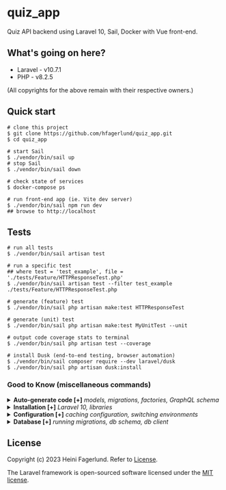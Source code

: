 # quiz_app
Quiz API backend using Laravel 10, Sail, Docker with Vue front-end.

## What's going on here?
* Laravel - v10.7.1
* PHP     - v8.2.5

(All copyrights for the above remain with their respective owners.)

## Quick start
```console
# clone this project
$ git clone https://github.com/hfagerlund/quiz_app.git
$ cd quiz_app

# start Sail
$ ./vendor/bin/sail up
# stop Sail
$ ./vendor/bin/sail down

# check state of services
$ docker-compose ps

# run front-end app (ie. Vite dev server)
$ ./vendor/bin/sail npm run dev
## browse to http://localhost
```

## Tests
```console
# run all tests
$ ./vendor/bin/sail artisan test

# run a specific test
## where test = 'test_example', file = './tests/Feature/HTTPResponseTest.php'
$ ./vendor/bin/sail artisan test --filter test_example ./tests/Feature/HTTPResponseTest.php

# generate (feature) test
$ ./vendor/bin/sail php artisan make:test HTTPResponseTest

# generate (unit) test
$ ./vendor/bin/sail php artisan make:test MyUnitTest --unit

# output code coverage stats to terminal
$ ./vendor/bin/sail php artisan test --coverage

# install Dusk (end-to-end testing, browser automation)
$ ./vendor/bin/sail composer require --dev laravel/dusk
$ ./vendor/bin/sail php artisan dusk:install
```

### Good to Know (miscellaneous commands)
<!-- .................... -->
<details>
  <summary><strong>Auto-generate code [+]</strong> <em>models, migrations, factories, GraphQL schema</em></summary>

<br />

```console
# generate model, migration
$ ./vendor/bin/sail artisan make:model -m Question

# generate model, migration, factory
$ ./vendor/bin/sail artisan make:model Question -m -f

# generate GraphQL type
$ ./vendor/bin/sail artisan make:graphql:type QuestionType
```

</details>
<!-- .................... -->
<details>
  <summary><strong>Installation [+]</strong> <em>Laravel 10, libraries</em></summary>

<br />

```console
# install Laravel 10 app (including Sail, MySQL, Redis, Selnium)
$ curl -s https://laravel.build/new-sail-application | bash

# install library for GraphQL
$ ./vendor/bin/sail composer require rebing/graphql-laravel
## publish config file (from /vendor dir to /config/graphql.php)
$ ./vendor/bin/sail php artisan vendor:publish --provider="Rebing\GraphQL\GraphQLServiceProvider"
```

</details>
<!-- .................... -->
<details>
  <summary><strong>Configuration [+]</strong> <em>caching configuration, switching environments</em></summary>

<br />

```console
# cache configuration
$ ./vendor/bin/sail php artisan config:cache --env=testing

# clear configuration cache
$ ./vendor/bin/sail php artisan config:clear
```

</details>
<!-- .................... -->
<details>
  <summary><strong>Database [+]</strong> <em>running migrations, db schema, db client</em></summary>

<br />

```console
# run migrations
$ ./vendor/bin/sail artisan migrate

# dump database schema (ie. 'squash' migrations into a single SQL file)
$ ./vendor/bin/sail php artisan schema:dump

# access MySQL command-line client
$ ./vendor/bin/sail mysql
```

</details>

## License
Copyright (c) 2023 Heini Fagerlund. Refer to [License](https://github.com/hfagerlund/quiz_app/blob/main/LICENSE).

The Laravel framework is open-sourced software licensed under the [MIT license](https://opensource.org/licenses/MIT).
